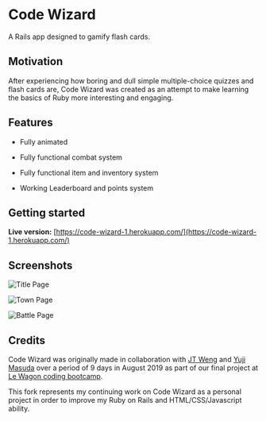 # Code Wizard

A Rails app designed to gamify flash cards.

## Motivation
After experiencing how boring and dull simple multiple-choice quizzes and flash cards are, Code Wizard was created as an attempt to make learning the basics of Ruby more interesting and engaging.

## Features
- Fully animated

- Fully functional combat system

- Fully functional item and inventory system

- Working Leaderboard and points system

## Getting started
**Live version:** [https://code-wizard-1.herokuapp.com/](https://code-wizard-1.herokuapp.com/)

## Screenshots
![Title Page](https://i.imgur.com/io4fWij.jpg)

![Town Page](https://i.imgur.com/LJs1QrE.jpg)

![Battle Page](https://i.imgur.com/ihVg6Jb.png)

## Credits
Code Wizard was originally made in collaboration with [JT Weng](https://github.com/wengair/) and [Yuji Masuda](https://github.com/yujimsd) over a period of 9 days in August 2019 as part of our final project at [Le Wagon coding bootcamp](https://www.lewagon.com/).

This fork represents my continuing work on Code Wizard as a personal project in order to improve my Ruby on Rails and HTML/CSS/Javascript ability.


